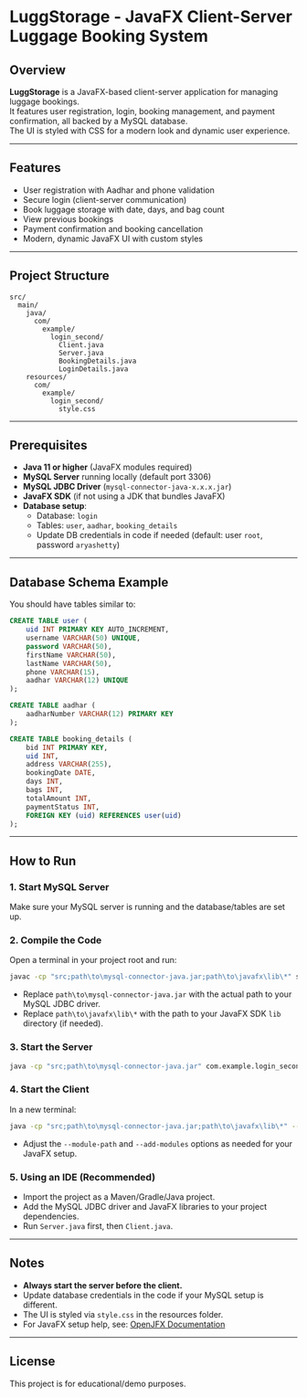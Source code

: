 # LuggStorage - JavaFX Client-Server Luggage Booking System

## Overview

**LuggStorage** is a JavaFX-based client-server application for managing luggage bookings.  
It features user registration, login, booking management, and payment confirmation, all backed by a MySQL database.  
The UI is styled with CSS for a modern look and dynamic user experience.

---

## Features

- User registration with Aadhar and phone validation
- Secure login (client-server communication)
- Book luggage storage with date, days, and bag count
- View previous bookings
- Payment confirmation and booking cancellation
- Modern, dynamic JavaFX UI with custom styles

---

## Project Structure

```
src/
  main/
    java/
      com/
        example/
          login_second/
            Client.java
            Server.java
            BookingDetails.java
            LoginDetails.java
    resources/
      com/
        example/
          login_second/
            style.css
```

---

## Prerequisites

- **Java 11 or higher** (JavaFX modules required)
- **MySQL Server** running locally (default port 3306)
- **MySQL JDBC Driver** (`mysql-connector-java-x.x.x.jar`)
- **JavaFX SDK** (if not using a JDK that bundles JavaFX)
- **Database setup**:
  - Database: `login`
  - Tables: `user`, `aadhar`, `booking_details`
  - Update DB credentials in code if needed (default: user `root`, password `aryashetty`)

---

## Database Schema Example

You should have tables similar to:

```sql
CREATE TABLE user (
    uid INT PRIMARY KEY AUTO_INCREMENT,
    username VARCHAR(50) UNIQUE,
    password VARCHAR(50),
    firstName VARCHAR(50),
    lastName VARCHAR(50),
    phone VARCHAR(15),
    aadhar VARCHAR(12) UNIQUE
);

CREATE TABLE aadhar (
    aadharNumber VARCHAR(12) PRIMARY KEY
);

CREATE TABLE booking_details (
    bid INT PRIMARY KEY,
    uid INT,
    address VARCHAR(255),
    bookingDate DATE,
    days INT,
    bags INT,
    totalAmount INT,
    paymentStatus INT,
    FOREIGN KEY (uid) REFERENCES user(uid)
);
```

---

## How to Run

### 1. **Start MySQL Server**

Make sure your MySQL server is running and the database/tables are set up.

### 2. **Compile the Code**

Open a terminal in your project root and run:

```sh
javac -cp "src;path\to\mysql-connector-java.jar;path\to\javafx\lib\*" src\main\java\com\example\login_second\*.java
```
- Replace `path\to\mysql-connector-java.jar` with the actual path to your MySQL JDBC driver.
- Replace `path\to\javafx\lib\*` with the path to your JavaFX SDK `lib` directory (if needed).

### 3. **Start the Server**

```sh
java -cp "src;path\to\mysql-connector-java.jar" com.example.login_second.Server
```

### 4. **Start the Client**

In a new terminal:

```sh
java -cp "src;path\to\mysql-connector-java.jar;path\to\javafx\lib\*" --module-path path\to\javafx\lib --add-modules javafx.controls,javafx.fxml com.example.login_second.Client
```

- Adjust the `--module-path` and `--add-modules` options as needed for your JavaFX setup.

### 5. **Using an IDE (Recommended)**

- Import the project as a Maven/Gradle/Java project.
- Add the MySQL JDBC driver and JavaFX libraries to your project dependencies.
- Run `Server.java` first, then `Client.java`.

---

## Notes

- **Always start the server before the client.**
- Update database credentials in the code if your MySQL setup is different.
- The UI is styled via `style.css` in the resources folder.
- For JavaFX setup help, see: [OpenJFX Documentation](https://openjfx.io/)

---

## License

This project is for educational/demo purposes.
